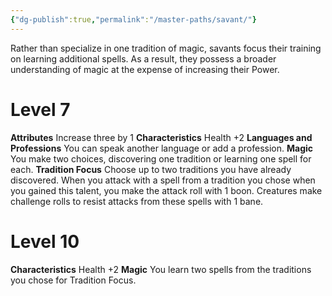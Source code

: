 ```yaml
---
{"dg-publish":true,"permalink":"/master-paths/savant/"}
---
```


Rather than specialize in one tradition of magic, savants focus their training on learning additional spells. As a result, they possess a broader understanding of magic at the expense of increasing their Power.
# Level 7
**Attributes** Increase three by 1
**Characteristics** Health +2
**Languages and Professions** You can speak another language or add a profession.
**Magic** You make two choices, discovering one tradition or learning one spell for each.
**Tradition Focus** Choose up to two traditions you have already discovered. When you attack with a spell from a tradition you chose when you gained this talent, you make the attack roll with 1 boon. Creatures make challenge rolls to resist attacks from these spells with 1 bane.
# Level 10
**Characteristics** Health +2
**Magic** You learn two spells from the traditions you chose for Tradition Focus.